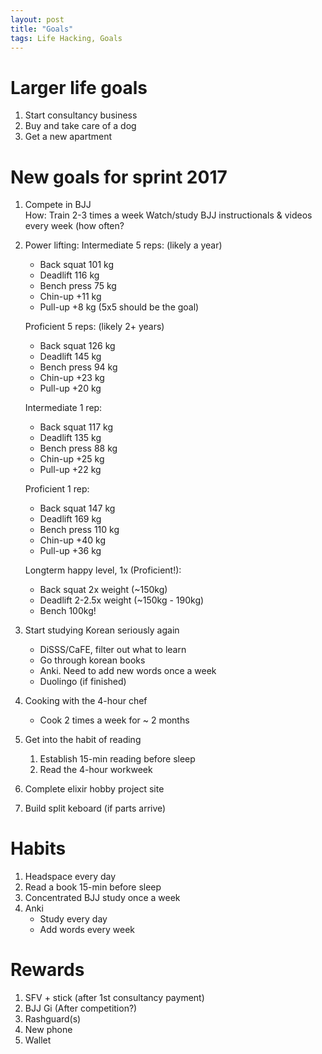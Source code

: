 ```yaml
---
layout: post
title: "Goals"
tags: Life Hacking, Goals
---
```


# Larger life goals

1. Start consultancy business
1. Buy and take care of a dog
1. Get a new apartment

# New goals for sprint 2017

1. Compete in BJJ  
    How: Train 2-3 times a week
         Watch/study BJJ instructionals & videos every week (how often?
1. Power lifting:
    Intermediate 5 reps: (likely a year)
    + Back squat    101 kg
    + Deadlift      116 kg
    + Bench press   75 kg
    + Chin-up      +11 kg
    + Pull-up      +8 kg (5x5 should be the goal)

    Proficient 5 reps: (likely 2+ years)
    + Back squat    126 kg
    + Deadlift      145 kg
    + Bench press   94 kg
    + Chin-up      +23 kg
    + Pull-up      +20 kg

    Intermediate 1 rep:
    + Back squat    117 kg
    + Deadlift      135 kg
    + Bench press   88 kg
    + Chin-up      +25 kg
    + Pull-up      +22 kg

    Proficient 1 rep:
    + Back squat    147 kg
    + Deadlift      169 kg
    + Bench press   110 kg
    + Chin-up      +40 kg
    + Pull-up      +36 kg

    Longterm happy level, 1x (Proficient!):
    + Back squat 2x weight (~150kg)
    + Deadlift 2-2.5x weight (~150kg - 190kg)
    + Bench 100kg!

1. Start studying Korean seriously again
    + DiSSS/CaFE, filter out what to learn
    + Go through korean books
    + Anki. Need to add new words once a week
    + Duolingo (if finished)

1. Cooking with the 4-hour chef
    * Cook 2 times a week for ~ 2 months

1. Get into the habit of reading
    1. Establish 15-min reading before sleep
    1. Read the 4-hour workweek

1. Complete elixir hobby project site
1. Build split keboard (if parts arrive)

# Habits

1. Headspace every day
1. Read a book 15-min before sleep
1. Concentrated BJJ study once a week
1. Anki
    + Study every day
    + Add words every week

# Rewards

1. SFV + stick (after 1st consultancy payment)
1. BJJ Gi (After competition?)
1. Rashguard(s)
1. New phone
1. Wallet

